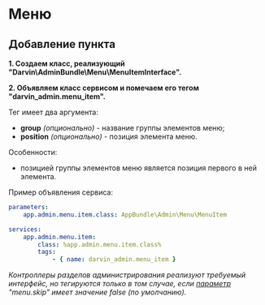 Меню
====

## Добавление пункта

**1. Создаем класс, реализующий "Darvin\AdminBundle\Menu\MenuItemInterface".**

**2. Объявляем класс сервисом и помечаем его тегом "darvin_admin.menu_item".**

Тег имеет два аргумента:

- **group** *(опционально)* - название группы элементов меню;
- **position** *(опционально)* - позиция элемента меню.

Особенности:

- позицией группы элементов меню является позиция первого в ней элемента.

Пример объявления сервиса:

```yaml
parameters:
    app.admin.menu.item.class: AppBundle\Admin\Menu\MenuItem

services:
    app.admin.menu.item:
        class: %app.admin.menu.item.class%
        tags:
            - { name: darvin_admin.menu_item }
```

*Контроллеры разделов администрирования реализуют требуемый интерфейс, но тегируются только в том случае, если
 [параметр](reference/admin_section_configuration.md) "menu.skip" имеет значение false (по умолчанию).*
